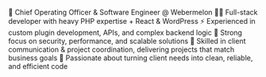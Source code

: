 🚀 Chief Operating Officer & Software Engineer @ Webermelon
👨‍💻 Full-stack developer with heavy PHP expertise + React & WordPress
⚡ Experienced in custom plugin development, APIs, and complex backend logic
🔐 Strong focus on security, performance, and scalable solutions
🤝 Skilled in client communication & project coordination, delivering projects that match business goals
🌱 Passionate about turning client needs into clean, reliable, and efficient code
